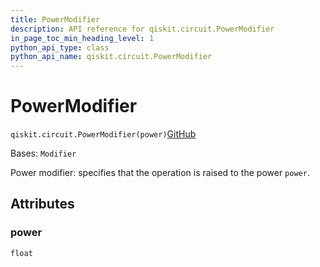 ```yaml
---
title: PowerModifier
description: API reference for qiskit.circuit.PowerModifier
in_page_toc_min_heading_level: 1
python_api_type: class
python_api_name: qiskit.circuit.PowerModifier
---
```


# PowerModifier

<span id="qiskit.circuit.PowerModifier" />

`qiskit.circuit.PowerModifier(power)`[GitHub](https://github.com/qiskit/qiskit/tree/stable/0.46/qiskit/circuit/annotated_operation.py "view source code")

Bases: `Modifier`

Power modifier: specifies that the operation is raised to the power `power`.

## Attributes

<span id="qiskit.circuit.PowerModifier.power" />

### power

`float`

